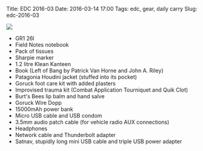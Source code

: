 Title: EDC 2016-03
Date: 2016-03-14 17:00
Tags: edc, gear, daily carry
Slug: edc-2016-03


<img src="/media/images/2016-03-14 edc bag.jpg" class="align-center" loading="lazy" />

* GR1 26l
* Field Notes notebook
* Pack of tissues
* Sharpie marker
* 1.2 litre Klean Kanteen
* Book (Left of Bang by Patrick Van Horne and John A. Riley)
* Patagonia Houdini jacket (stuffed into its pocket)
* Goruck foot care kit with added plasters
* Improvised trauma kit (Combat Application Tourniquet and Quik Clot)
* Burt's Bees lip balm and hand salve
* Goruck Wire Dopp
* 15000mAh power bank
* Micro USB cable and USB condom
* 3.5mm audio patch cable (for vehicle radio AUX connections)
* Headphones
* Network cable and Thunderbolt adapter
* Satnav, stupidly long mini USB cable and triple USB power adapter
